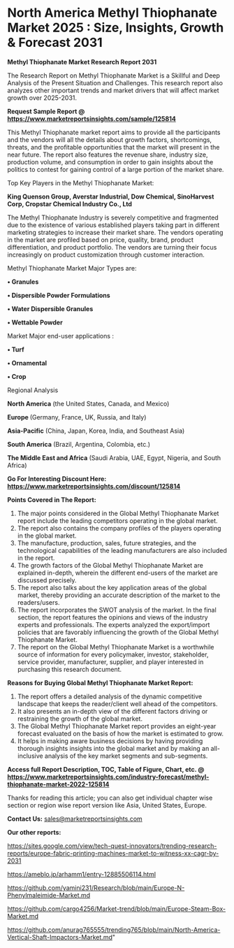 # North America Methyl Thiophanate Market 2025 : Size, Insights, Growth & Forecast 2031

<strong>Methyl Thiophanate Market Research Report 2031</strong>

The Research Report on Methyl Thiophanate Market is a Skillful and Deep Analysis of the Present Situation and Challenges. This research report also analyzes other important trends and market drivers that will affect market growth over 2025-2031.

<strong>Request Sample Report @ <a href=https://www.marketreportsinsights.com/sample/125814>https://www.marketreportsinsights.com/sample/125814</a></strong>

This Methyl Thiophanate market report aims to provide all the participants and the vendors will all the details about growth factors, shortcomings, threats, and the profitable opportunities that the market will present in the near future. The report also features the revenue share, industry size, production volume, and consumption in order to gain insights about the politics to contest for gaining control of a large portion of the market share.

Top Key Players in the Methyl Thiophanate Market:

<strong>King Quenson Group, Averstar Industrial, Dow Chemical, SinoHarvest Corp, Cropstar Chemical Industry Co., Ltd</strong>

The Methyl Thiophanate Industry is severely competitive and fragmented due to the existence of various established players taking part in different marketing strategies to increase their market share. The vendors operating in the market are profiled based on price, quality, brand, product differentiation, and product portfolio. The vendors are turning their focus increasingly on product customization through customer interaction.

Methyl Thiophanate Market Major Types are:

<strong>• Granules

• Dispersible Powder Formulations

• Water Dispersible Granules

• Wettable Powder</strong>

Market Major end-user applications :

<strong>• Turf

• Ornamental

• Crop</strong>

Regional Analysis

</u><strong><b>North America</b></strong> (the United States, Canada, and Mexico)

<strong><b>Europe </b></strong>(Germany, France, UK, Russia, and Italy)

<strong><b>Asia-Pacific</b></strong> (China, Japan, Korea, India, and Southeast Asia)

<strong><b>South America</b></strong> (Brazil, Argentina, Colombia, etc.)

<strong><b>The Middle East and Africa</b></strong> (Saudi Arabia, UAE, Egypt, Nigeria, and South Africa)

<strong>Go For Interesting Discount Here: <a href=https://www.marketreportsinsights.com/discount/125814>https://www.marketreportsinsights.com/discount/125814</a></strong>

<strong>Points Covered in The Report:</strong>
<ol>
  <li>The major points considered in the Global Methyl Thiophanate Market report include the leading competitors operating in the global market.</li>
  <li>The report also contains the company profiles of the players operating in the global market.</li>
  <li>The manufacture, production, sales, future strategies, and the technological capabilities of the leading manufacturers are also included in the report.</li>
  <li>The growth factors of the Global Methyl Thiophanate Market are explained in-depth, wherein the different end-users of the market are discussed precisely.</li>
  <li>The report also talks about the key application areas of the global market, thereby providing an accurate description of the market to the readers/users.</li>
  <li>The report incorporates the SWOT analysis of the market. In the final section, the report features the opinions and views of the industry experts and professionals. The experts analyzed the export/import policies that are favorably influencing the growth of the Global Methyl Thiophanate Market.</li>
  <li>The report on the Global Methyl Thiophanate Market is a worthwhile source of information for every policymaker, investor, stakeholder, service provider, manufacturer, supplier, and player interested in purchasing this research document.</li>
</ol>
<strong>Reasons for Buying Global Methyl Thiophanate Market Report:</strong>

<ol>
  <li>The report offers a detailed analysis of the dynamic competitive landscape that keeps the reader/client well ahead of the competitors.</li>
  <li>It also presents an in-depth view of the different factors driving or restraining the growth of the global market.</li>
  <li>The Global Methyl Thiophanate Market report provides an eight-year forecast evaluated on the basis of how the market is estimated to grow.</li>
  <li>It helps in making aware business decisions by having providing thorough insights insights into the global market and by making an all-inclusive analysis of the key market segments and sub-segments.</li>
</ol>
<strong>Access full Report Description, TOC, Table of Figure, Chart, etc. @ <a href=https://www.marketreportsinsights.com/industry-forecast/methyl-thiophanate-market-2022-125814>https://www.marketreportsinsights.com/industry-forecast/methyl-thiophanate-market-2022-125814</a></strong>


Thanks for reading this article; you can also get individual chapter wise section or region wise report version like Asia, United States, Europe.

<strong>Contact Us:</strong>
sales@marketreportsinsights.com

<strong>Our other reports:</strong>

<a href=https://sites.google.com/view/tech-quest-innovators/trending-research-reports/europe-fabric-printing-machines-market-to-witness-xx-cagr-by-2031>https://sites.google.com/view/tech-quest-innovators/trending-research-reports/europe-fabric-printing-machines-market-to-witness-xx-cagr-by-2031</a>

<a href=https://ameblo.jp/arhamm1/entry-12885506114.html>https://ameblo.jp/arhamm1/entry-12885506114.html</a>

<a href=https://github.com/yamini231/Research/blob/main/Europe-N-Phenylmaleimide-Market.md>https://github.com/yamini231/Research/blob/main/Europe-N-Phenylmaleimide-Market.md</a>

<a href=https://github.com/cargo4256/Market-trend/blob/main/Europe-Steam-Box-Market.md>https://github.com/cargo4256/Market-trend/blob/main/Europe-Steam-Box-Market.md</a>

<a href=https://github.com/anurag765555/trending765/blob/main/North-America-Vertical-Shaft-Impactors-Market.md>https://github.com/anurag765555/trending765/blob/main/North-America-Vertical-Shaft-Impactors-Market.md</a>"

